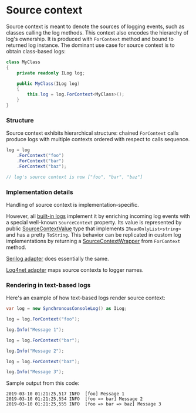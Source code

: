 # Source context

Source context is meant to denote the sources of logging events, such as classes calling the log methods. This context also encodes the hierarchy of log's ownership. It is produced with `ForContext` method and bound to returned log instance. The dominant use case for source context is to obtain class-based logs:

```csharp
class MyClass
{
    private readonly ILog log;

    public MyClass(ILog log)
    {
        this.log = log.ForContext<MyClass>();
    }
}
```



### Structure

Source context exhibits hierarchical structure: chained `ForContext` calls produce logs with multiple contexts ordered with respect to calls sequence.

```csharp
log = log
    .ForContext("foo")
    .ForContext("bar")
    .ForContext("baz"); 

// log's source context is now ["foo", "bar", "baz"]
```



### Implementation details

Handling of source context is implementation-specific. 

However, all [built-in logs](../implementations/) implement it by enriching incoming log events with a special well-known `SourceContext` property. Its value is represented by public [SourceContextValue](https://github.com/vostok/logging.abstractions/blob/master/Vostok.Logging.Abstractions/Values/SourceContextValue.cs) type that implements `IReadOnlyList<string>` and has a pretty `ToString`. This behavior can be replicated in custom log implementations by returning a [SourceContextWrapper](https://github.com/vostok/logging.abstractions/blob/master/Vostok.Logging.Abstractions/Wrappers/SourceContextWrapper.cs) from `ForContext` method.

[Serilog adapter](../integrations/serilog.md) does essentially the same.

[Log4net adapter](../integrations/log4net.md) maps source contexts to logger names.



### Rendering in text-based logs

Here's an example of how text-based logs render source context:

```csharp
var log = new SynchronousConsoleLog() as ILog;

log = log.ForContext("foo");

log.Info("Message 1");

log = log.ForContext("bar");

log.Info("Message 2");

log = log.ForContext("baz");

log.Info("Message 3");
```

Sample output from this code:

```text
2019-03-10 01:21:25,517 INFO  [foo] Message 1
2019-03-10 01:21:25,554 INFO  [foo => bar] Message 2
2019-03-10 01:21:25,555 INFO  [foo => bar => baz] Message 3
```

